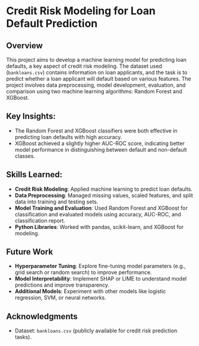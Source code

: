 # Credit Risk Modeling for Loan Default Prediction

## Overview
This project aims to develop a machine learning model for predicting loan defaults, a key aspect of credit risk modeling. The dataset used (`bankloans.csv`) contains information on loan applicants, and the task is to predict whether a loan applicant will default based on various features. The project involves data preprocessing, model development, evaluation, and comparison using two machine learning algorithms: Random Forest and XGBoost.

## Key Insights:
- The Random Forest and XGBoost classifiers were both effective in predicting loan defaults with high accuracy.
- XGBoost achieved a slightly higher AUC-ROC score, indicating better model performance in distinguishing between default and non-default classes.

## Skills Learned:
- **Credit Risk Modeling**: Applied machine learning to predict loan defaults.
- **Data Preprocessing**: Managed missing values, scaled features, and split data into training and testing sets.
- **Model Training and Evaluation**: Used Random Forest and XGBoost for classification and evaluated models using accuracy, AUC-ROC, and classification report.
- **Python Libraries**: Worked with pandas, scikit-learn, and XGBoost for modeling.

## Future Work
- **Hyperparameter Tuning**: Explore fine-tuning model parameters (e.g., grid search or random search) to improve performance.
- **Model Interpretability**: Implement SHAP or LIME to understand model predictions and improve transparency.
- **Additional Models**: Experiment with other models like logistic regression, SVM, or neural networks.


## Acknowledgments
- Dataset: `bankloans.csv` (publicly available for credit risk prediction tasks).
